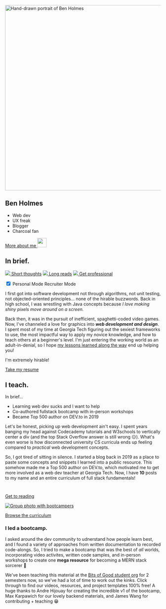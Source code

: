 <div style="--section-color: var(--green)" markdown>
<section class="me-header">
<img width="600" height="600" src="/static/me.jpg" alt="Hand-drawn portrait of Ben Holmes">
<div class="me-header__content" markdown>

# Ben Holmes

- Web dev
- UX freak
- Blogger
- Charcoal fan

<a href="#iteach">More about me
<img height="30" width="30" src="/static/icons/arrow-down.svg" />
</a>

</div>
</section>

<div class="line-accents-container">
<div class="line-accents">
<div></div>
<div></div>
<div></div>
</div>
</div>

<section id="inbrief-section" class="me">
<div class="me-section-header social-links" markdown>

## In brief.

[![](/static/icons/twitter.svg) Short thoughts](https://twitter.com/bholmesdev)
[![](/static/icons/devto.svg) Long reads](https://dev.to/bholmesdev)
[![](/static/icons/linkedin.svg) Get professional](https://linkedin.com/in/bholmesdev)

</div>

<div markdown>
<label class="in-brief-switch">
<input id="in-brief-mode-checkbox" type="checkbox" checked>
<span class="in-brief-switch__personal">Personal Mode</span>
<span class="in-brief-switch__slider"></span>
<span class="in-brief-switch__recruiter">Recruiter Mode</span>
</label>

<div id="in-brief__personal-content" markdown>

I first got into software development not through algorithms, not unit testing, not objected-oriented principles... none of the hirable buzzwords. Back in high school, I was wrestling with Java concepts because _I love making shiny pixels move around on a screen._

Back then, it was in the pursuit of inefficient, spaghetti-coded video games. Now, I've channeled a love for graphics into _**web development and design**_. I spent most of my time at Georgia Tech figuring out the sexiest frameworks to use, the most impactful way to apply my novice knowledge, and how to teach others at a beginner's level. I'm just entering the working world as an adult-in-denial, so I hope [my lessons learned along the way](https://dev.to/bholmesdev) end up helping you!

</div>
<div id="in-brief__recruiter-content" markdown>

I'm extremely hirable!

[Take my resume](https://drive.google.com/file/d/1_Dix3-mAHaPVNEB2xIZeZ9RMkZRJ0A8O/view?usp=sharing)

</div>
</div>
</section>

<div style="--section-color: var(--red)" markdown>
<section id="iteach-section" class="me">
<div class="me-section-header in-brief" markdown>

## I teach.

<p class="me-section-header__in-brief-label">In brief...</p>

- Learning web dev sucks and I want to help
- Co-authored fullstack bootcamp with in-person workshops
- Became Top 500 author on DEV.to in 2019

</div>
<div markdown>

Let's be honest, picking up web development ain't easy. I spent years banging my head against Codecademy tutorials and W3schools to vertically center a div (and the top Stack Overflow answer is still wrong 😑). What's even worse is how disconnected university CS curricula ends up feeling compared to _practical_ web development concepts.

So, I got tired of sitting in silence. I started a blog back in 2019 as a place to paste some concepts and snippets I learned into a public resource. This somehow made me a Top 500 author on DEV.to, which motivated me to get more involved as a web dev teacher at Georgia Tech. Now, I have **<span id="post-count">10</span>** posts to my name and an entire curriculum of full stack fundamentals!

</div>
</section>

<section id="blog" class="me">
  <a class="me-headline-blog-post img-link" href="">
    <div class="img-link__img-container">
      <img src="" alt="">
      <p class="me-headline-blog-post__min-read">
        <img class="me-headline-blog-post__icon" src="" alt="" />
      </p>
    </div>
    <p class="me-headline-blog-post__title"></p>
    <p class="img-link__text">Get to reading</p>
  </a>
  <dl class="me-blog-posts">
  </dl>
</section>

<section class="me">

<a class="img-link" href="https://www.notion.so/gtbitsofgood/Bootcamp-b1fe164df73e42d3b9c2ab0755e4ca49">
<div class="img-link__img-container">
<img src="static/bootie-squad.jpg" alt="Group photo with bootcampers">
</div>

<p class="img-link__text">Browse the curriculum</p>
</a>

<div markdown>

### I led a bootcamp.

I asked around the dev community to udnerstand how people learn best, and I found a variety of approaches from written documentation to recorded code-alongs. So, I tried to make a bootcamp that was the best of _all_ worlds, incorporating video activites, written code samples, and in-person workshops to create one **mega resource** for becoming a MERN stack sorcerer 🔮

We've been teaching this material at the [Bits of Good student org](https://bitsofgood.org) for 2 semesters now, so we've had a lot of time to work out the kinks. Click through to find our videos, resources, and project templates 100% free! A huge thanks to Andre Hijouay for creating the incredible v1 of the bootcamp, Max Karpawich for our lovely backend materials, and James Wang for contributing + teaching 😁

</div>

</section>
</div>
